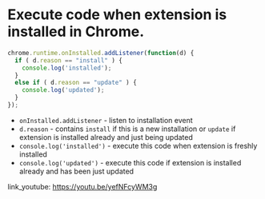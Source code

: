 # Execute code when extension is installed in Chrome.

```javascript
chrome.runtime.onInstalled.addListener(function(d) {
  if ( d.reason == "install" ) {
    console.log('installed');
  }
  else if ( d.reason == "update" ) {
    console.log('updated');
  }
});
```

- `onInstalled.addListener` - listen to installation event
- `d.reason` - contains `install` if this is a new installation or `update` if extension is installed already and just being updated
- `console.log('installed')` - execute this code when extension is freshly installed
- `console.log('updated')` - execute this code if extension is installed already and has been just updated


link_youtube: https://youtu.be/yefNFcyWM3g
